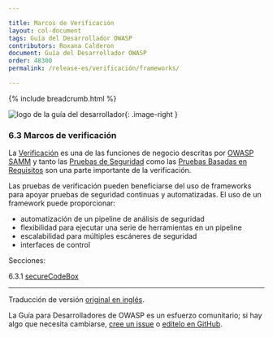 ```yaml
---

title: Marcos de Verificación
layout: col-document
tags: Guía del Desarrollador OWASP
contributors: Roxana Calderon
document: Guía del Desarrollador OWASP
order: 48300
permalink: /release-es/verificación/frameworks/

---
```


{% include breadcrumb.html %}

<style type="text/css">
.image-right {
  height: 180px;
  display: block;
  margin-left: auto;
  margin-right: auto;
  float: right;
}
</style>

![logo de la guía del desarrollador](../../../assets/images/dg_logo_bbd.png "Guía del Desarrollador OWASP"){: .image-right }

### 6.3 Marcos de verificación

La [Verificación][sammv] es una de las funciones de negocio descritas por [OWASP SAMM][samm]
y tanto las [Pruebas de Seguridad][sammvst] como las [Pruebas Basadas en Requisitos][sammvrt] son una parte importante de la verificación.

Las pruebas de verificación pueden beneficiarse del uso de frameworks para apoyar pruebas de seguridad continuas y automatizadas.
El uso de un framework puede proporcionar:

* automatización de un pipeline de análisis de seguridad
* flexibilidad para ejecutar una serie de herramientas en un pipeline
* escalabilidad para múltiples escáneres de seguridad
* interfaces de control

Secciones:

6.3.1 [secureCodeBox](01-secure-codebox.md)  

----
Traducción de versión [original en inglés][release0830].

La Guía para Desarrolladores de OWASP es un esfuerzo comunitario; si hay algo que necesita cambiarse,
[cree un issue][issue0830] o [edítelo en GitHub][edit0830].

[release0830]: https://github.com/OWASP/www-project-developer-guide/blob/main/release/08-verification/03-frameworks/toc.md
[edit0830]: https://github.com/OWASP/www-project-developer-guide/blob/main/draft/08-verification/03-frameworks/toc.md
[issue0830]: https://github.com/OWASP/www-project-developer-guide/issues/new?labels=enhancement&template=request.md&title=Update:%2008-verification/03-frameworks/00-toc
[samm]: https://owaspsamm.org/about/
[sammv]: https://owaspsamm.org/model/verification/
[sammvrt]: https://owaspsamm.org/model/verification/requirements-driven-testing/
[sammvst]: https://owaspsamm.org/model/verification/security-testing/
